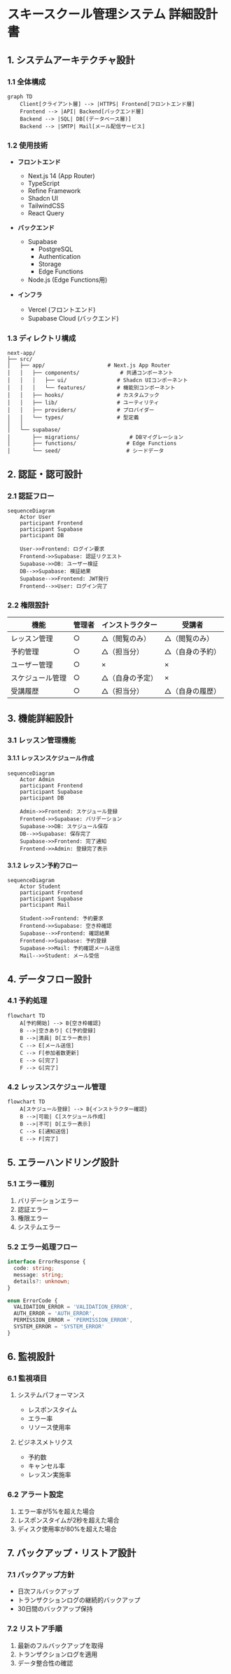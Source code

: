 # スキースクール管理システム 詳細設計書

## 1. システムアーキテクチャ設計

### 1.1 全体構成
```mermaid
graph TD
    Client[クライアント層] --> |HTTPS| Frontend[フロントエンド層]
    Frontend --> |API| Backend[バックエンド層]
    Backend --> |SQL| DB[(データベース層)]
    Backend --> |SMTP| Mail[メール配信サービス]
```

### 1.2 使用技術
- **フロントエンド**
  - Next.js 14 (App Router)
  - TypeScript
  - Refine Framework
  - Shadcn UI
  - TailwindCSS
  - React Query

- **バックエンド**
  - Supabase
    - PostgreSQL
    - Authentication
    - Storage
    - Edge Functions
  - Node.js (Edge Functions用)

- **インフラ**
  - Vercel (フロントエンド)
  - Supabase Cloud (バックエンド)

### 1.3 ディレクトリ構成
```
next-app/
├── src/
│   ├── app/                    # Next.js App Router
│   │   ├── components/             # 共通コンポーネント
│   │   │   ├── ui/                # Shadcn UIコンポーネント
│   │   │   └── features/          # 機能別コンポーネント
│   │   ├── hooks/                 # カスタムフック
│   │   ├── lib/                   # ユーティリティ
│   │   ├── providers/             # プロバイダー
│   │   └── types/                 # 型定義
│   │
│   └── supabase/
│       ├── migrations/                # DBマイグレーション
│       ├── functions/                # Edge Functions
│       └── seed/                     # シードデータ
```

## 2. 認証・認可設計

### 2.1 認証フロー
```mermaid
sequenceDiagram
    Actor User
    participant Frontend
    participant Supabase
    participant DB
    
    User->>Frontend: ログイン要求
    Frontend->>Supabase: 認証リクエスト
    Supabase->>DB: ユーザー検証
    DB-->>Supabase: 検証結果
    Supabase-->>Frontend: JWT発行
    Frontend-->>User: ログイン完了
```

### 2.2 権限設計

| 機能 | 管理者 | インストラクター | 受講者 |
|------|--------|------------------|--------|
| レッスン管理 | ○ | △（閲覧のみ） | △（閲覧のみ） |
| 予約管理 | ○ | △（担当分） | △（自身の予約） |
| ユーザー管理 | ○ | × | × |
| スケジュール管理 | ○ | △（自身の予定） | × |
| 受講履歴 | ○ | △（担当分） | △（自身の履歴） |

## 3. 機能詳細設計

### 3.1 レッスン管理機能
#### 3.1.1 レッスンスケジュール作成
```mermaid
sequenceDiagram
    Actor Admin
    participant Frontend
    participant Supabase
    participant DB
    
    Admin->>Frontend: スケジュール登録
    Frontend->>Supabase: バリデーション
    Supabase->>DB: スケジュール保存
    DB-->>Supabase: 保存完了
    Supabase->>Frontend: 完了通知
    Frontend->>Admin: 登録完了表示
```

#### 3.1.2 レッスン予約フロー
```mermaid
sequenceDiagram
    Actor Student
    participant Frontend
    participant Supabase
    participant Mail
    
    Student->>Frontend: 予約要求
    Frontend->>Supabase: 空き枠確認
    Supabase-->>Frontend: 確認結果
    Frontend->>Supabase: 予約登録
    Supabase->>Mail: 予約確認メール送信
    Mail-->>Student: メール受信
```

## 4. データフロー設計

### 4.1 予約処理
```mermaid
flowchart TD
    A[予約開始] --> B{空き枠確認}
    B -->|空きあり| C[予約登録]
    B -->|満員| D[エラー表示]
    C --> E[メール送信]
    C --> F[参加者数更新]
    E --> G[完了]
    F --> G[完了]
```

### 4.2 レッスンスケジュール管理
```mermaid
flowchart TD
    A[スケジュール登録] --> B{インストラクター確認}
    B -->|可能| C[スケジュール作成]
    B -->|不可| D[エラー表示]
    C --> E[通知送信]
    E --> F[完了]
```

## 5. エラーハンドリング設計

### 5.1 エラー種別
1. バリデーションエラー
2. 認証エラー
3. 権限エラー
4. システムエラー

### 5.2 エラー処理フロー
```typescript
interface ErrorResponse {
  code: string;
  message: string;
  details?: unknown;
}

enum ErrorCode {
  VALIDATION_ERROR = 'VALIDATION_ERROR',
  AUTH_ERROR = 'AUTH_ERROR',
  PERMISSION_ERROR = 'PERMISSION_ERROR',
  SYSTEM_ERROR = 'SYSTEM_ERROR'
}
```

## 6. 監視設計

### 6.1 監視項目
1. システムパフォーマンス
   - レスポンスタイム
   - エラー率
   - リソース使用率

2. ビジネスメトリクス
   - 予約数
   - キャンセル率
   - レッスン実施率

### 6.2 アラート設定
1. エラー率が5%を超えた場合
2. レスポンスタイムが2秒を超えた場合
3. ディスク使用率が80%を超えた場合

## 7. バックアップ・リストア設計

### 7.1 バックアップ方針
- 日次フルバックアップ
- トランザクションログの継続的バックアップ
- 30日間のバックアップ保持

### 7.2 リストア手順
1. 最新のフルバックアップを取得
2. トランザクションログを適用
3. データ整合性の確認 
